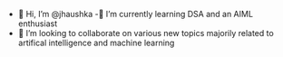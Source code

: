- 👋 Hi, I’m @jhaushka
-🌱 I’m currently learning DSA and an AIML enthusiast
- 💞️ I’m looking to collaborate on various new topics majorily related to artifical intelligence and machine learning 

<!---
jhaushka/jhaushka is a ✨ special ✨ repository because its `README.md` (this file) appears on your GitHub profile.
You can click the Preview link to take a look at your changes.
--->
